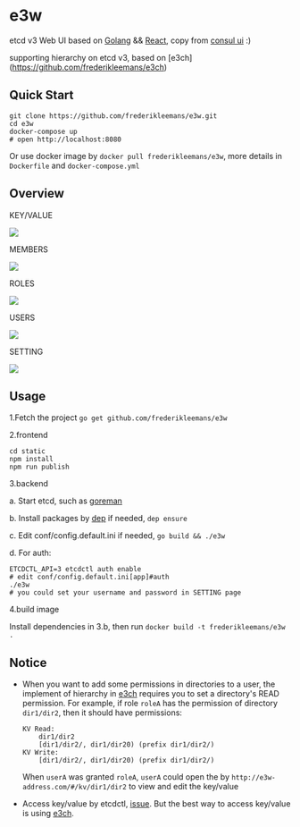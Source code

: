 e3w
===

etcd v3 Web UI based on [Golang](https://golang.org/) && [React](https://facebook.github.io/react/), copy from [consul ui](https://github.com/hashicorp/consul/tree/master/ui) :)

supporting hierarchy on etcd v3, based on [e3ch] (https://github.com/frederikleemans/e3ch)

## Quick Start

```
git clone https://github.com/frederikleemans/e3w.git
cd e3w
docker-compose up
# open http://localhost:8080
```

Or use docker image by `docker pull frederikleemans/e3w`, more details in `Dockerfile` and `docker-compose.yml`

## Overview

KEY/VALUE

![](./images/kv.png)

MEMBERS

![](./images/members.png)

ROLES

![](./images/roles.png)

USERS

![](./images/users.png)

SETTING

![](./images/setting.png)

## Usage

1.Fetch the project `go get github.com/frederikleemans/e3w`


2.frontend

```
cd static
npm install
npm run publish
```

3.backend

a. Start etcd, such as [goreman](https://go.etcd.io/etcd/#running-a-local-etcd-cluster)

b. Install packages by [dep](https://github.com/golang/dep) if needed, `dep ensure`

c. Edit conf/config.default.ini if needed, `go build && ./e3w`

d. For auth:

```
ETCDCTL_API=3 etcdctl auth enable
# edit conf/config.default.ini[app]#auth
./e3w
# you could set your username and password in SETTING page
```

4.build image

Install dependencies in 3.b, then run `docker build -t frederikleemans/e3w .`

## Notice

- When you want to add some permissions in directories to a user, the implement of hierarchy in [e3ch](https://github.com/frederikleemans/e3ch) requires you to set a directory's READ permission. For example, if role `roleA` has the permission of directory `dir1/dir2`, then it should have permissions:

	```
	KV Read:
		dir1/dir2
		[dir1/dir2/, dir1/dir20) (prefix dir1/dir2/)
	KV Write:
		[dir1/dir2/, dir1/dir20) (prefix dir1/dir2/)
	```

	When `userA` was granted `roleA`, `userA` could open the by `http://e3w-address.com/#/kv/dir1/dir2` to view and edit the key/value

- Access key/value by etcdctl, [issue](https://github.com/frederikleemans/e3w/issues/3). But the best way to access key/value is using [e3ch](https://github.com/frederikleemans/e3ch).
